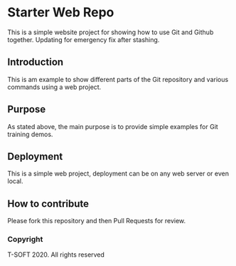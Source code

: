 # Starter Web Repo

This is a simple website project for 
showing how to use Git and Github together.
Updating for emergency fix after stashing.

## Introduction

This is am example to show different parts
of the Git repository and various commands
using a web project.

## Purpose

As stated above, the main purpose is to 
provide simple examples for Git training
demos.

## Deployment


This is a simple web project, deployment
can be on any web server or even local.


## How to contribute

Please fork this repository and then Pull Requests for review.

### Copyright 
T-SOFT 2020. All rights reserved